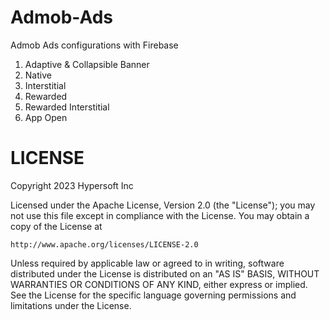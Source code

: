 # Admob-Ads

Admob Ads configurations with Firebase
1. Adaptive & Collapsible Banner
2. Native
3. Interstitial
4. Rewarded 
5. Rewarded Interstitial
6. App Open 

# LICENSE

Copyright 2023 Hypersoft Inc

Licensed under the Apache License, Version 2.0 (the "License");
you may not use this file except in compliance with the License.
You may obtain a copy of the License at

    http://www.apache.org/licenses/LICENSE-2.0

Unless required by applicable law or agreed to in writing, software
distributed under the License is distributed on an "AS IS" BASIS,
WITHOUT WARRANTIES OR CONDITIONS OF ANY KIND, either express or implied.
See the License for the specific language governing permissions and
limitations under the License.


